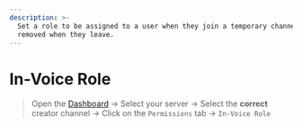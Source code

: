 ```yaml
---
description: >-
  Set a role to be assigned to a user when they join a temporary channel and
  removed when they leave.
---
```


# In-Voice Role

> Open the [Dashboard](https://tempvoice.xyz/dashboard) -> Select your server -> Select the **correct** creator channel -> Click on the `Permissions` tab -> `In-Voice Role`

<figure><img src="../../../.gitbook/assets/image (15).png" alt=""><figcaption></figcaption></figure>
